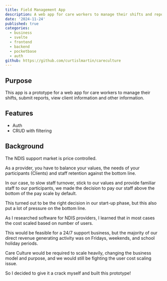 ```yaml
---
title: Field Management App
description: A web app for care workers to manage their shifts and reporting.
date: '2024-11-24'
published: true
categories:
  - business
  - svelte
  - frontend
  - backend
  - pocketbase
  - auth
github: https://github.com/curtislmartin/careculture
---
```


## Purpose

This app is a prototype for a web app for care workers to manage their shifts, submit reports, view client information and other information.

## Features

- Auth
- CRUD with filtering

## Background

The NDIS support market is price controlled.

As a provider, you have to balance your values, the needs of your participants (Clients) and staff retention against the bottom line.

In our case, to slow staff turnover, stick to our values and provide familiar staff to our participants, we made the decision to pay our staff above the bottom of the pay scale by default.

This turned out to be the right decision in our start-up phase, but this also put a lot of pressure on the bottom line.

As I researched software for NDIS providers, I learned that in most cases the cost scaled based on number of users.

This would be feasible for a 24/7 support business, but the majority of our direct revenue generating activity was on Fridays, weekends, and school holiday periods.

Care Culture would be required to scale heavily, changing the business model and purpose, and we would still be fighting the user cost scaling issue.

So I decided to give it a crack myself and built this prototype!
